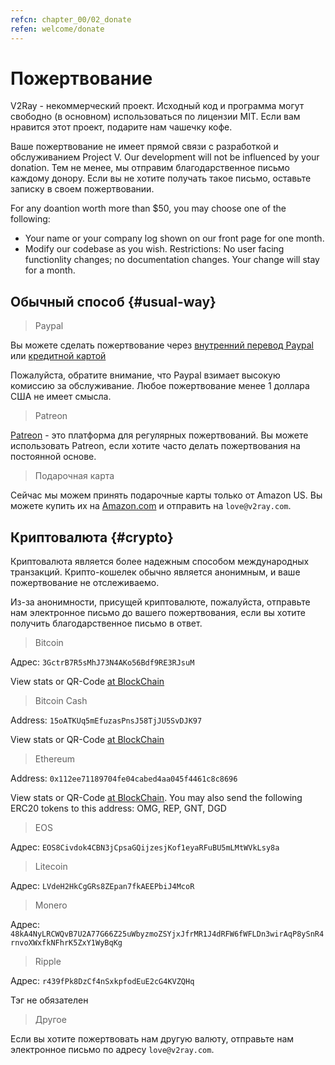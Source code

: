 ```yaml
---
refcn: chapter_00/02_donate
refen: welcome/donate
---
```


# Пожертвование

V2Ray - некоммерческий проект. Исходный код и программа могут свободно (в основном) использоваться по лицензии MIT. Если вам нравится этот проект, подарите нам чашечку кофе.

Ваше пожертвование не имеет прямой связи с разработкой и обслуживанием Project V. Our development will not be influenced by your donation. Тем не менее, мы отправим благодарственное письмо каждому донору. Если вы не хотите получать такое письмо, оставьте записку в своем пожертвовании.

For any doantion worth more than $50, you may choose one of the following:

* Your name or your company log shown on our front page for one month.
* Modify our codebase as you wish. Restrictions: No user facing functionlity changes; no documentation changes. Your change will stay for a month.

## Обычный способ {#usual-way}

> Paypal

Вы можете сделать пожертвование через [внутренний перевод Paypal](https://www.paypal.me/ProjectV2Ray/25) или [кредитной картой](https://www.paypal.com/cgi-bin/webscr?cmd=_s-xclick&amount=25&currency_code=usd&hosted_button_id=4TU3UKYANT2WY)

Пожалуйста, обратите внимание, что Paypal взимает высокую комиссию за обслуживание. Любое пожертвование менее 1 доллара США не имеет смысла.

> Patreon

[Patreon](https://www.patreon.com/v2ray) - это платформа для регулярных пожертвований. Вы можете использовать Patreon, если хотите часто делать пожертвования на постоянной основе.

> Подарочная карта

Сейчас мы можем принять подарочные карты только от Amazon US. Вы можете купить их на [Amazon.com](https://www.amazon.com/Amazon-eGift-Card-Birthday-Balloons/dp/B01FIS88SY) и отправить на `love@v2ray.com`.

## Криптовалюта {#crypto}

Криптовалюта является более надежным способом международных транзакций. Крипто-кошелек обычно является анонимным, и ваше пожертвование не отслеживаемо.

Из-за анонимности, присущей криптовалюте, пожалуйста, отправьте нам электронное письмо до вашего пожертвования, если вы хотите получить благодарственное письмо в ответ.

> Bitcoin

Адрес: `3GctrB7R5sMhJ73N4AKo56Bdf9RE3RJsuM`

View stats or QR-Code [at BlockChain](https://www.blockchain.com/btc/address/3GctrB7R5sMhJ73N4AKo56Bdf9RE3RJsuM)

> Bitcoin Cash

Address: `15oATKUq5mEfuzasPnsJ58TjJU5SvDJK97`

View stats or QR-Code [at BlockChain](https://explorer.bitcoin.com/bch/address/15oATKUq5mEfuzasPnsJ58TjJU5SvDJK97)

> Ethereum

Address: `0x112ee71189704fe04cabed4aa045f4461c8c8696`

View stats or QR-Code [at BlockChain](https://www.blockchain.com/eth/address/0x112ee71189704fe04cabed4aa045f4461c8c8696). You may also send the following ERC20 tokens to this address: OMG, REP, GNT, DGD

> EOS

Адрес: `EOS8Civdok4CBN3jCpsaGQijzesjKof1eyaRFuBU5mLMtWVkLsy8a`

> Litecoin

Адрес: `LVdeH2HkCgGRs8ZEpan7fkAEEPbiJ4McoR`

> Monero

Адрес: `48kA4NyLRCWQvB7U2A77G66Z25uWbyzmoZSYjxJfrMR1J4dRFW6fWFLDn3wirAqP8ySnR4rnvoXWxfkNFhrK5ZxY1WyBqKg`

> Ripple

Адрес: `r439fPk8DzCf4nSxkpfodEuE2cG4KVZQHq`

Тэг не обязателен

> Другое

Если вы хотите пожертвовать нам другую валюту, отправьте нам электронное письмо по адресу `love@v2ray.com`.